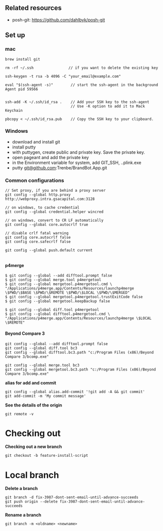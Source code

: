 ## Related resources

* posh-git: https://github.com/dahlbyk/posh-git

## Set up

### mac

```
brew install git

rm -rf ~/.ssh                // if you want to delete the existing key

ssh-keygen -t rsa -b 4096 -C "your_email@example.com"

eval "$(ssh-agent -s)"        // start the ssh-agent in the background
Agent pid 59566


ssh-add -K ~/.ssh/id_rsa .    // Add your SSH key to the ssh-agent
                              // Use -K option to add it to Mack Keychain

pbcopy < ~/.ssh/id_rsa.pub    // Copy the SSH key to your clipboard.
```


### Windows

* download and install git
* install putty
* with puttygen, create public and private key. Save the private key. 
* open pageant and add the private key
* in the Environment variable for system, add GIT_SSH, ..plink.exe
* putty git@github.com:Trenbe/BrandBot.App.git


### Common configurations


```
// Set proxy, if you are behind a proxy server
git config --global http.proxy http://webproxy.intra.gsacapital.com:3128

// on windows, to cache credential
git config --global credential.helper wincred

// on windows, convert to CR LF automatically
git config --global core.autocrlf true

// disable crlf fatal warning
git config core.autocrlf false
git config core.safecrlf false

git config --global push.default current


```

#### p4merge

```
$ git config --global --add difftool.prompt false
$ git config --global merge.tool p4mergetool
$ git config --global mergetool.p4mergetool.cmd \
"/Applications/p4merge.app/Contents/Resources/launchp4merge \$PWD/\$BASE \$PWD/\$REMOTE \$PWD/\$LOCAL \$PWD/\$MERGED"
$ git config --global mergetool.p4mergetool.trustExitCode false
$ git config --global mergetool.keepBackup false

$ git config --global diff.tool p4mergetool
$ git config --global difftool.p4mergetool.cmd \
"/Applications/p4merge.app/Contents/Resources/launchp4merge \$LOCAL \$REMOTE"
```

#### Beyond Compare 3

```
git config --global --add difftool.prompt false
git config --global diff.tool bc3
git config --global difftool.bc3.path "c:/Program Files (x86)/Beyond Compare 3/bcomp.exe"

git config --global merge.tool bc3
git config --global mergetool.bc3.path "c:/Program Files (x86)/Beyond Compare 3/bcomp.exe"
```



**alias for add and commit**
```
git config --global alias.add-commit '!git add -A && git commit'
git add-commit -m 'My commit message'
```

**See the details of the origin**
```
git remote -v
```

# Checking out

**Checking out a new branch**

```shell
git checkout -b feature-install-script
```


# Local branch

**Delete a branch**
```
git branch -d fix-3987-dont-sent-email-until-advance-succeeds
git push origin --delete fix-3987-dont-sent-email-until-advance-succeeds
```

**Rename a branch**
```
git branch -m <oldname> <newname>
```


